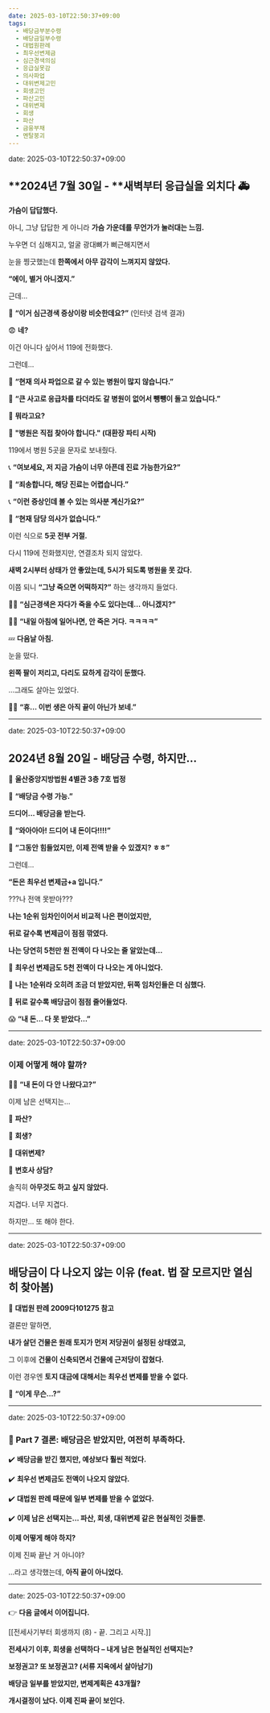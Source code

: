 ```yaml
---
date: 2025-03-10T22:50:37+09:00
tags:
  - 배당금부분수령
  - 배당금일부수령
  - 대법원판례
  - 최우선변제금
  - 심근경색의심
  - 응급실못감
  - 의사파업
  - 대위변제고민
  - 회생고민
  - 파산고민
  - 대위변제
  - 회생
  - 파산
  - 금융부채
  - 멘탈붕괴
---
```

date: 2025-03-10T22:50:37+09:00
## **2024년 7월 30일 - **새벽부터 응급실을 외치다 🚑

  

**가슴이 답답했다.**
  

아니, 그냥 답답한 게 아니라 **가슴 가운데를 무언가가 눌러대는 느낌.**
  

누우면 더 심해지고, 얼굴 광대뼈가 뻐근해지면서

눈을 찡긋했는데 **한쪽에서 아무 감각이 느껴지지 않았다.**
  

**“에이, 별거 아니겠지.”**
  

근데…
  

📱 **“이거 심근경색 증상이랑 비슷한데요?”** (인터넷 검색 결과)

  
😨 **네?**


이건 아니다 싶어서 119에 전화했다.
  

그런데…
  

🚨 **“현재 의사 파업으로 갈 수 있는 병원이 많지 않습니다.”**
 
🚨 **“큰 사고로 응급차를 타더라도 갈 병원이 없어서 뺑뺑이 돌고 있습니다.”**

  
🤯 **뭐라고요?**

  
🚨 **"병원은 직접 찾아야 합니다." (대환장 파티 시작)**
  

119에서 병원 5곳을 문자로 보내줬다.
  

📞 **“여보세요, 저 지금 가슴이 너무 아픈데 진료 가능한가요?”**

🏥 **“죄송합니다, 해당 진료는 어렵습니다.”**

📞 **“이런 증상인데 볼 수 있는 의사분 계신가요?”**

🏥 **“현재 담당 의사가 없습니다.”**
  

이런 식으로 **5곳 전부 거절.**
  

다시 119에 전화했지만, 연결조차 되지 않았다.

**새벽 2시부터 상태가 안 좋았는데, 5시가 되도록 병원을 못 갔다.**
  

이쯤 되니 **“그냥 죽으면 어떡하지?”** 하는 생각까지 들었다.
  

😵‍💫 **“심근경색은 자다가 죽을 수도 있다는데… 아니겠지?”**

😵‍💫 **“내일 아침에 일어나면, 안 죽은 거다. ㅋㅋㅋㅋ”**

  
💤 **다음날 아침.**
 

눈을 떴다.
  

**왼쪽 팔이 저리고, 다리도 묘하게 감각이 둔했다.**
  

…그래도 살아는 있었다.
  

😮‍💨 **“휴… 이번 생은 아직 끝이 아닌가 보네.”**

---
date: 2025-03-10T22:50:37+09:00

## **2024년 8월 20일 - 배당금 수령, 하지만…**

  

📍 **울산중앙지방법원 4별관 3층 7호 법정**
  

📩 **“배당금 수령 가능.”**
  

**드디어… 배당금을 받는다.**

  
🤩 **“와아아아! 드디어 내 돈이다!!!!”** 

🤩 **“그동안 힘들었지만, 이제 전액 받을 수 있겠지? ㅎㅎ”**


그런데…
  

**“돈은 최우선 변제금+a 입니다.”**
  

???나 전액 못받아???
  
  
**나는 1순위 임차인이어서 비교적 나은 편이었지만,**

**뒤로 갈수록 변제금이 점점 깎였다.**
  

**나는 당연히 5천만 원 전액이 다 나오는 줄 알았는데…**
  

🔹 **최우선 변제금도 5천 전액이 다 나오는 게 아니었다.**

🔹 **나는 1순위라 오히려 조금 더 받았지만, 뒤쪽 임차인들은 더 심했다.**

🔹 **뒤로 갈수록 배당금이 점점 줄어들었다.**
  

😱 **“내 돈… 다 못 받았다…”**

---
date: 2025-03-10T22:50:37+09:00

### **이제 어떻게 해야 할까?**

  
😵‍💫 **“내 돈이 다 안 나왔다고?”**

  
이제 남은 선택지는…
  

🔹 **파산?**

🔹 **회생?**

🔹 **대위변제?**

🔹 **변호사 상담?**
 

솔직히 **아무것도 하고 싶지 않았다.**  

지겹다. 너무 지겹다.


하지만… 또 해야 한다.

---
date: 2025-03-10T22:50:37+09:00

## **배당금이 다 나오지 않는 이유 (feat. 법 잘 모르지만 열심히 찾아봄)**

  

📌 **대법원 판례 2009다101275 참고**


결론만 말하면,

**내가 살던 건물은 원래 토지가 먼저 저당권이 설정된 상태였고,**

그 이후에 **건물이 신축되면서 건물에 근저당이 잡혔다.**
 

이런 경우엔 **토지 대금에 대해서는 최우선 변제를 받을 수 없다.**
 

🤯 **“이게 무슨…?”**

---
date: 2025-03-10T22:50:37+09:00

### **📌 Part 7 결론: 배당금은 받았지만, 여전히 부족하다.**
  


✔️ **배당금을 받긴 했지만, 예상보다 훨씬 적었다.**

✔️ **최우선 변제금도 전액이 나오지 않았다.**

✔️ **대법원 판례 때문에 일부 변제를 받을 수 없었다.**

✔️ **이제 남은 선택지는… 파산, 회생, 대위변제 같은 현실적인 것들뿐.**


**이제 어떻게 해야 하지?**
 

이제 진짜 끝난 거 아니야?


…라고 생각했는데, **아직 끝이 아니었다.**

---
date: 2025-03-10T22:50:37+09:00

👉 **다음 글에서 이어집니다.**

[[전세사기부터 회생까지 (8) - 끝. 그리고 시작.]]

**전세사기 이후, 회생을 선택하다 – 내게 남은 현실적인 선택지는?**

**보정권고? 또 보정권고? (서류 지옥에서 살아남기)**

**배당금 일부를 받았지만, 변제계획은 43개월?**

**개시결정이 났다. 이제 진짜 끝이 보인다.**
